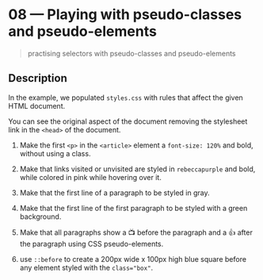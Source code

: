 # 08 &mdash; Playing with pseudo-classes and pseudo-elements
> practising selectors with pseudo-classes and pseudo-elements

## Description

In the example, we populated `styles.css` with rules that affect the given HTML document.

You can see the original aspect of the document removing the stylesheet link in the `<head>` of the document.

1. Make the first `<p>` in the `<article>` element a `font-size: 120%` and bold, without using a class.

2. Make that links visited or unvisited are styled in `rebeccapurple` and bold, while colored in pink while hovering over it.

3. Make that the first line of a paragraph to be styled in gray.

4. Make that the first line of the first paragraph to be styled with a green background.

5. Make that all paragraphs show a 📺 before the paragraph and a 👍 after the paragraph using CSS pseudo-elements.

6. use `::before` to create a 200px wide x 100px high blue square before any element styled with the `class="box"`.